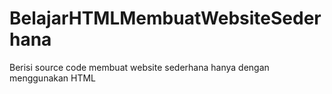 # BelajarHTMLMembuatWebsiteSederhana
Berisi source code membuat website sederhana hanya dengan menggunakan HTML
